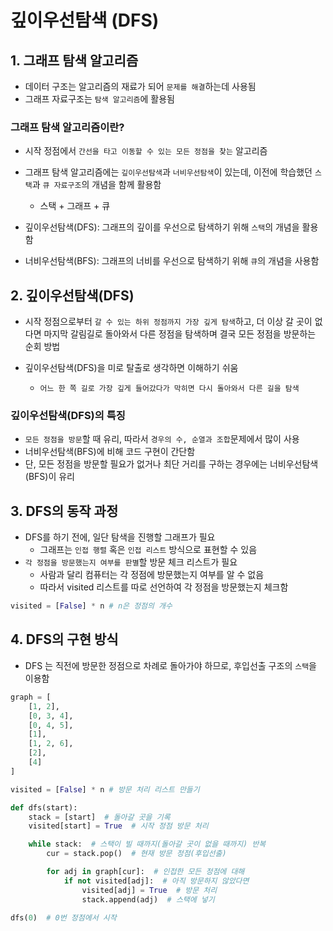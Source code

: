 # 깊이우선탐색 (DFS)

## 1. 그래프 탐색 알고리즘
- 데이터 구조는 알고리즘의 재료가 되어 `문제를 해결`하는데 사용됨
- 그래프 자료구조는 `탐색 알고리즘`에 활용됨

### 그래프 탐색 알고리즘이란?
- 시작 정점에서 `간선을 타고 이동할 수 있는 모든 정점을 찾는` 알고리즘

- 그래프 탐색 알고리즘에는 `깊이우선탐색`과 `너비우선탐색`이 있는데, 이전에 학습했던 `스택`과 `큐 자료구조`의 개념을 함께 활용함
    - 스택 + 그래프 + 큐

- 깊이우선탐색(DFS): 그래프의 깊이를 우선으로 탐색하기 위해 `스택`의 개념을 활용함
- 너비우선탐색(BFS): 그래프의 너비를 우선으로 탐색하기 위해 `큐`의 개념을 사용함

## 2. 깊이우선탐색(DFS)
- 시작 정점으로부터 `갈 수 있는 하위 정점까지 가장 깊게 탐색`하고, 더 이상 갈 곳이 없다면 마지막 갈림길로 돌아와서 다른 정점을 탐색하며 결국 모든 정점을 방문하는 순회 방법

- 깊이우선탐색(DFS)을 미로 탈출로 생각하면 이해하기 쉬움
    - `어느 한 쪽 길로 가장 깊게 들어갔다가 막히면 다시 돌아와서 다른 길을 탐색`

### 깊이우선탐색(DFS)의 특징
- `모든 정점을 방문`할 때 유리, 따라서 `경우의 수, 순열과 조합`문제에서 많이 사용
- 너비우선탐색(BFS)에 비해 코드 구현이 간단함
- 단, 모든 정점을 방문할 필요가 없거나 최단 거리를 구하는 경우에는 너비우선탐색(BFS)이 유리

## 3. DFS의 동작 과정
- DFS를 하기 전에, 일단 탐색을 진행할 그래프가 필요
    - 그래프는 `인접 행렬` 혹은 `인접 리스트` 방식으로 표현할 수 있음
- `각 정점을 방문했는지 여부를 판별`할 방문 체크 리스트가 필요
    - 사람과 달리 컴퓨터는 각 정점에 방문했는지 여부를 알 수 없음
    - 따라서 visited 리스트를 따로 선언하여 각 정점을 방문했는지 체크함

``` python
visited = [False] * n # n은 정점의 개수
```

## 4. DFS의 구현 방식
- DFS 는 직전에 방문한 정점으로 차례로 돌아가야 하므로, 후입선출 구조의 `스택`을 이용함

``` python
graph = [
    [1, 2],
    [0, 3, 4],
    [0, 4, 5],
    [1],
    [1, 2, 6],
    [2],
    [4]
]

visited = [False] * n # 방문 처리 리스트 만들기

def dfs(start):
    stack = [start]  # 돌아갈 곳을 기록
    visited[start] = True  # 시작 정점 방문 처리

    while stack:  # 스택이 빌 때까지(돌아갈 곳이 없을 때까지) 반복
        cur = stack.pop()  # 현재 방문 정점(후입선출)

        for adj in graph[cur]:  # 인접한 모든 정점에 대해
            if not visited[adj]:  # 아직 방문하지 않았다면
                visited[adj] = True  # 방문 처리
                stack.append(adj)  # 스택에 넣기

dfs(0)  # 0번 정점에서 시작
```

